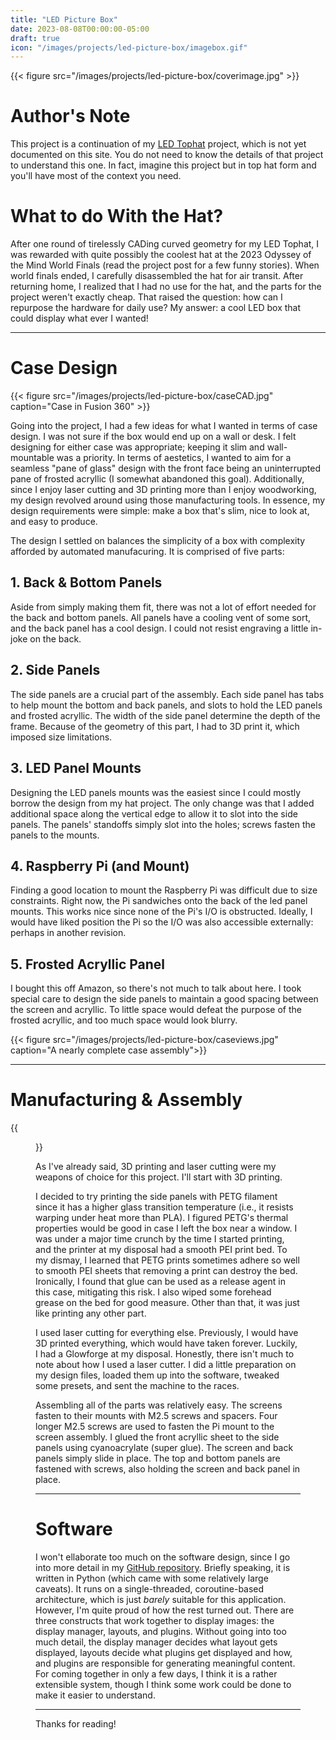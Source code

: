 ```yaml
---
title: "LED Picture Box"
date: 2023-08-08T00:00:00-05:00
draft: true
icon: "/images/projects/led-picture-box/imagebox.gif"
---
```


{{< figure src="/images/projects/led-picture-box/coverimage.jpg" >}}

# Author's Note

This project is a continuation of my [LED Tophat](/projects/led-tophat) project, which is not yet documented on this site. You do not need to know the details of that project to understand this one. In fact, imagine this project but in top hat form and you'll have most of the context you need. 

# What to do With the Hat?

After one round of tirelessly CADing curved geometry for my LED Tophat, I was rewarded with quite possibly the coolest hat at the 2023 Odyssey of the Mind World Finals (read the project post for a few funny stories). When world finals ended, I carefully disassembled the hat for air transit. After returning home, I realized that I had no use for the hat, and the parts for the project weren't exactly cheap. That raised the question: how can I repurpose the hardware for daily use? My answer: a cool LED box that could display what ever I wanted!

---

# Case Design

{{< figure src="/images/projects/led-picture-box/caseCAD.jpg" caption="Case in Fusion 360" >}}

Going into the project, I had a few ideas for what I wanted in terms of case design. I was not sure if the box would end up on a wall or desk. I felt designing for either case was appropriate; keeping it slim and wall-mountable was a priority. In terms of aestetics, I wanted to aim for a seamless "pane of glass" design with the front face being an uninterrupted pane of frosted acryllic (I somewhat abandoned this goal). Additionally, since I enjoy laser cutting and 3D printing more than I enjoy woodworking, my design revolved around using those manufacturing tools. In essence, my design requirements were simple: make a box that's slim, nice to look at, and easy to produce.

The design I settled on balances the simplicity of a box with complexity afforded by automated manufacuring. It is comprised of five parts:

## 1. Back & Bottom Panels

Aside from simply making them fit, there was not a lot of effort needed for the back and bottom panels. All panels have a cooling vent of some sort, and the back panel has a cool design. I could not resist engraving a little in-joke on the back.

## 2. Side Panels

The side panels are a crucial part of the assembly. Each side panel has tabs to help mount the bottom and back panels, and slots to hold the LED panels and frosted acryllic. The width of the side panel determine the depth of the frame. Because of the geometry of this part, I had to 3D print it, which imposed size limitations.

## 3. LED Panel Mounts

Designing the LED panels mounts was the easiest since I could mostly borrow the design from my hat project. The only change was that I added additional space along the vertical edge to allow it to slot into the side panels. The panels' standoffs simply slot into the holes; screws fasten the panels to the mounts.

## 4. Raspberry Pi (and Mount)

Finding a good location to mount the Raspberry Pi was difficult due to size constraints. Right now, the Pi sandwiches onto the back of the led panel mounts. This works nice since none of the Pi's I/O is obstructed. Ideally, I would have liked position the Pi so the I/O was also accessible externally: perhaps in another revision.

## 5. Frosted Acryllic Panel

I bought this off Amazon, so there's not much to talk about here. I took special care to design the side panels to maintain a good spacing between the screen and acryllic. To little space would defeat the purpose of the frosted acryllic, and too much space would look blurry.

{{< figure src="/images/projects/led-picture-box/caseviews.jpg" caption="A nearly complete case assembly">}}

---

# Manufacturing & Assembly

{{<figure src="/images/projects/led-picture-box/3dprint.jpg" alt="A picture of a side panel being 3D printed" caption="A side panel being 3D printed" >}}

As I've already said, 3D printing and laser cutting were my weapons of choice for this project. I'll start with 3D printing.

I decided to try printing the side panels with PETG filament since it has a higher glass transition temperature (i.e., it resists warping under heat more than PLA). I figured PETG's thermal properties would be good in case I left the box near a window. I was under a major time crunch by the time I started printing, and the printer at my disposal had a smooth PEI print bed. To my dismay, I learned that PETG prints sometimes adhere so well to smooth PEI sheets that removing a print can destroy the bed. Ironically, I found that glue can be used as a release agent in this case, mitigating this risk. I also wiped some forehead grease on the bed for good measure. Other than that, it was just like printing any other part.

I used laser cutting for everything else. Previously, I would have 3D printed everything, which would have taken forever. Luckily, I had a Glowforge at my disposal. Honestly, there isn't much to note about how I used a laser cutter. I did a little preparation on my design files, loaded them up into the software, tweaked some presets, and sent the machine to the races.

Assembling all of the parts was relatively easy. The screens fasten to their mounts with M2.5 screws and spacers. Four longer M2.5 screws are used to fasten the Pi mount to the screen assembly. I glued the front acryllic sheet to the side panels using cyanoacrylate (super glue). The screen and back panels simply slide in place. The top and bottom panels are fastened with screws, also holding the screen and back panel in place. 

---

# Software

I won't ellaborate too much on the software design, since I go into more detail in my [GitHub repository](https://github.com/IndexOfNull/LEDBox). Briefly speaking, it is written in Python (which came with some relatively large caveats). It runs on a single-threaded, coroutine-based architecture, which is just *barely* suitable for this application. However, I'm quite proud of how the rest turned out. There are three constructs that work together to display images: the display manager, layouts, and plugins. Without going into too much detail, the display manager decides what layout gets displayed, layouts decide what plugins get displayed and how, and plugins are responsible for generating meaningful content. For coming together in only a few days, I think it is a rather extensible system, though I think some work could be done to make it easier to understand.

---

Thanks for reading!